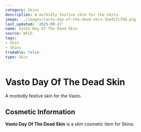 ```yaml
---
category: Skins
description: A morbidly festive skin for the Vasto.
image: ../images/vasto-day-of-the-dead-skin-1be92fcf88.png
last_updated: '2025-09-17'
name: Vasto Day Of The Dead Skin
source: WFCD
tags:
- Skin
- Skins
tradable: false
type: Skin
---
```


# Vasto Day Of The Dead Skin

A morbidly festive skin for the Vasto.

## Cosmetic Information

**Vasto Day Of The Dead Skin** is a skin cosmetic item for Skins.

